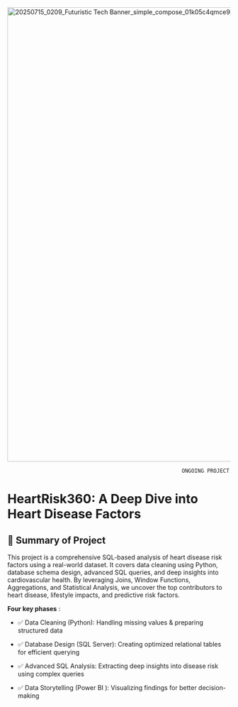 <img width="1536" height="1024" alt="20250715_0209_Futuristic Tech Banner_simple_compose_01k05c4qmce9b80z5fq7srbpkm" src="https://github.com/user-attachments/assets/da63d296-973a-411c-9625-78dc7fab7563" />
                                                           
                                                           ONGOING PROJECT
                                                                                                                      
# HeartRisk360: A Deep Dive into Heart Disease Factors
## 📌 Summary of Project
This project is a comprehensive SQL-based analysis of heart disease risk factors using a real-world dataset. It covers data cleaning using Python, database schema design, advanced SQL queries, and deep insights into cardiovascular health. By leveraging Joins, Window Functions, Aggregations, and Statistical Analysis, we uncover the top contributors to heart disease, lifestyle impacts, and predictive risk factors.

**Four key phases** :

- ✅ Data Cleaning (Python): Handling missing values & preparing structured data

- ✅ Database Design (SQL Server): Creating optimized relational tables for efficient querying

- ✅ Advanced SQL Analysis: Extracting deep insights into disease risk using complex queries

- ✅ Data Storytelling (Power BI ): Visualizing findings for better decision-making
